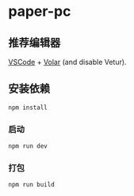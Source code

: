# paper-pc

## 推荐编辑器

[VSCode](https://code.visualstudio.com/) + [Volar](https://marketplace.visualstudio.com/items?itemName=Vue.volar) (and disable Vetur).

## 安装依赖

```sh
npm install
```

### 启动

```sh
npm run dev
```

### 打包

```sh
npm run build
```
